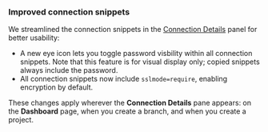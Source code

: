 ### Improved connection snippets

We streamlined the connection snippets in the [Connection Details](/docs/connect/connect-from-any-app) panel for better usability:

- A new eye icon lets you toggle password visbility within all connection snippets. Note that this feature is for visual display only; copied snippets always include the password.
- All connection snippets now include `sslmode=require`, enabling encryption by default.

These changes apply wherever the **Connection Details** pane appears: on the **Dashboard** page, when you create a branch, and when you create a project.
